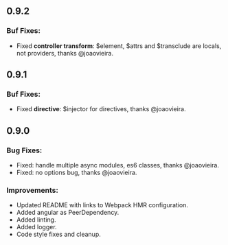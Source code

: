 ## 0.9.2
### Buf Fixes:
- Fixed **controller transform**: $element, $attrs and $transclude are locals, not providers, thanks @joaovieira.

## 0.9.1
### Buf Fixes:
- Fixed **directive**: $injector for directives, thanks @joaovieira.

## 0.9.0
### Bug Fixes:
- Fixed: handle multiple async modules, es6 classes, thanks @joaovieira.
- Fixed: no options bug, thanks @joaovieira.

### Improvements:
- Updated README with links to Webpack HMR configuration.
- Added angular as PeerDependency.
- Added linting.
- Added logger.
- Code style fixes and cleanup.
